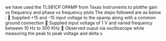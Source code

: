 we have used the TL081CP OPAMP from Texas Instruments to plotthe gain vs frequency and phase vs frequency plots
The steps followed are as below :
 Supplied +15 and -15 input voltage to the opamp along with a common ground connection
 Supplied input voltage of 1 V and varied frequency between 10 Hz to 300 KHz
 Observed ouput via oscilloscope while measuring the peak to peak voltage and delta x
